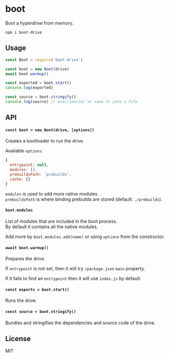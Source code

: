 # boot

Boot a hyperdrive from memory.

```
npm i boot-drive
```

## Usage
```js
const Boot = require('boot-drive')

const boot = new Boot(drive)
await boot.warmup()

const exported = boot.start()
console.log(exported)

const source = boot.stringify()
console.log(source) // eval(source) or save it into a file
```

## API

#### `const boot = new Boot(drive, [options])`

Creates a bootloader to run the drive.

Available `options`:
```js
{
  entrypoint: null,
  modules: [],
  prebuildsPath: 'prebuilds',
  cache: {}
}
```

`modules` is used to add more native modules.\
`prebuildsPath` is where binding prebuilds are stored (default: `./prebuilds`).

#### `boot.modules`

List of modules that are included in the boot process.\
By default it contains all the native modules.

Add more by `boot.modules.add(name)` or using `options` from the constructor.

#### `await boot.warmup()`

Prepares the drive.

If `entrypoint` is not set, then it will try `/package.json` `main` property.

If it fails to find an `entrypoint` then it will use `index.js` by default.

#### `const exports = boot.start()`

Runs the drive.

#### `const source = boot.stringify()`

Bundles and stringifies the dependencies and source code of the drive.

## License
MIT
